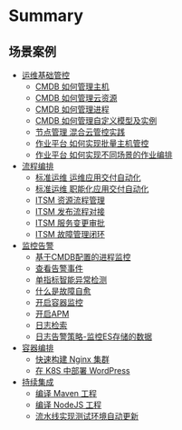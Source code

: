# Summary

## 场景案例

* [运维基础管控]()
    * [CMDB 如何管理主机](CD/CMDB/CMDB_management_hosts.md)
    * [CMDB 如何管理云资源](CD/CMDB/CMDB如何管理云资源.md)
    * [CMDB 如何管理进程](CD/CMDB/CMDB_management_process.md)
    * [CMDB 如何管理自定义模型及实例](CD/CMDB/CMDB_management_database_middleware.md)
    * [节点管理 混合云管控实践](CD/Automation/Hybrid_cloud_management.md)
    * [作业平台 如何实现批量主机管控](CD/Automation/Massive_host_control.md)
    * [作业平台 如何实现不同场景的作业编排](CD/JOB/如何实现不同场景的作业编排.md)
* [流程编排]()
    * [标准运维 运维应用交付自动化](CD/Automation/application_deployment.md)
    * [标准运维 职能化应用交付自动化](CD/Automation/ops_half_automation.md)
    * [ITSM 资源流程管理](CO/ITSM/Service_Request.md)
    * [ITSM 发布流程对接](CO/ITSM/Release_Management.md)
    * [ITSM 服务变更审批](CO/ITSM/Change_Management.md)
    * [ITSM 故障管理闭环](CO/ITSM/Incident_Management.md)
* [监控告警]()
    * [基于CMDB配置的进程监控](7.0/监控平台/产品白皮书/scene-process/process_cmdb_monitor.md)
    * [查看告警事件](7.0/监控平台/产品白皮书/alarm-analysis/alerts.md)
    * [单指标智能异常检测](7.0/监控平台/产品白皮书/aiops/aiops_metrics_intelligent_detect.md)
    * [什么是故障自愈](7.0/监控平台/产品白皮书/alarm-handling/what_fta.md)
    * [开启容器监控](7.0/监控平台/产品白皮书/scene-k8s/k8s_monitor_overview.md)
    * [开启APM](7.0/监控平台/产品白皮书/scene-apm/apm_monitor_overview.md)
    * [日志检索](7.0/日志平台/产品白皮书/data-visualization/query_log.md)
    * [日志告警策略-监控ES存储的数据](7.0/监控平台/产品白皮书/alarm-configurations/log_monitor.md)
* [容器编排]()
    * [快速构建 Nginx 集群](7.0/BCS/产品白皮书/Scenes/Bcs_deploy_nginx_cluster.md)
    * [在 K8S 中部署 WordPress](7.0/BCS/产品白皮书/Scenes/Deploy_wordpress.md)
* [持续集成]()
    * [编译 Maven 工程](7.0/持续集成平台/产品白皮书/Examples/Java-Maven.md)
    * [编译 NodeJS 工程](7.0/持续集成平台/产品白皮书/Examples/Node.md)
    * [流水线实现测试环境自动更新](CI/Pipeline_git_commit_to_stag.md)